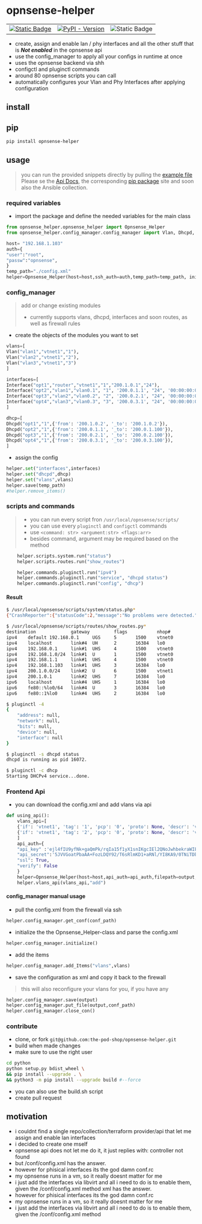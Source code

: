 # opnsense-helper
<table>
    <tr>
       <td>
            <a href="https://pypi.org/project/opnsense-helper/">
<img alt="Static Badge" src="https://img.shields.io/badge/Api%20Docs-%F0%9F%93%96%20-grey?style=for-the-badge&color=lightblue">        </td>
        <td>
            <a href="https://ji-podhead.github.io/opnsense-helper/.docs/_build/html/index.html"> 
            <img alt="PyPI - Version" src="https://img.shields.io/pypi/v/opnsense-helper?style=for-the-badge&link=https%3A%2F%2Fpypi.org%2Fproject%2Fopnsense-helper%2F">
            </a>
        </td>
        <td>
        <img alt="Static Badge" src="https://img.shields.io/badge/Ansible%20Collection-%F0%9F%9A%A7-darkgrey?style=for-the-badge&color=red">
        </td>
    </tr>
</table>
                
- create, assign and enable lan / phy interfaces and all the other stuff that is ***Not enabled*** in the opnsense api
- use the config_manager to apply all your configs in runtime at once
- uses the opnsense backend via shh 
- configctl and pluginctl commands
- around 80 opnsense scripts you can call
- automatically configures your Vlan and Phy Interfaces after applying configuration


## install 
## pip
```bash
pip install opnsense-helper
```
## usage
> you can run the provided snippets directly by pulling the [example file](https://github.com/the-pod-shop/opnsense-helper/blob/main/python/examples/add_vlans.py)
> Please se the [Api Docs](https://ji-podhead.github.io/opnsense-helper/.docs/_build/html/index.html), the corresponding [pip package](https://pypi.org/project/opnsense-helper/) site and soon also the Ansible collection. 

### required variables
* import the package and define the needed variables for the main class

```python
from opnsense_helper.opnsense_helper import Opnsense_Helper
from opnsense_helper.config_manager.config_manager import Vlan, Dhcpd, Interface

host= "192.168.1.103"
auth={
"user":"root",
"passw":"opnsense",
}
temp_path="./config.xml"
helper=Opnsense_Helper(host=host,ssh_auth=auth,temp_path=temp_path, init=True)
```
### config_manager
> add  or change existing modules
> - currently supports vlans, dhcpd, interfaces and soon routes, as well as firewall rules
- create the objects of the modules you want to set
```python
vlans=[
Vlan("vlan1","vtnet1","1"),
Vlan("vlan2","vtnet1","2"),
Vlan("vlan3","vtnet1","3")
]

interfaces=[
Interface("opt1","router","vtnet1","1","200.1.0.1","24"),
Interface("opt2","vlan1","vlan0.1", "1", '200.0.1.1', "24", '00:00:00:01:00:01'),
Interface("opt3","vlan2","vlan0.2", "2", '200.0.2.1', "24", '00:00:00:01:00:02'),
Interface("opt4","vlan3","vlan0.3", "3", '200.0.3.1', "24", '00:00:00:01:00:03'),
]

dhcp=[
Dhcpd("opt1","1",{'from': '200.1.0.2', '_to': '200.1.0.2'}),
Dhcpd("opt2","1",{'from': '200.0.1.1', '_to': '200.0.1.100'}),
Dhcpd("opt3","1",{'from': '200.0.2.1', '_to': '200.0.2.100'}),
Dhcpd("opt4","1",{'from': '200.0.3.1', '_to': '200.0.3.100'}),
]
```
- assign the config
```python
helper.set("interfaces",interfaces)
helper.set("dhcpd",dhcp)
helper.set("vlans",vlans)
helper.save(temp_path)
#helper.remove_items()
```
### scripts and commands
> - you can run every script fron `/usr/local/opnsense/scripts/`
> - you can use every `pluginctl` and `configctl` commands
> - use `<command: str> <argument:str> <flags:arr>`
> - besides command, argument may be required based on the method

```python
    helper.scripts.system.run("status")
    helper.scripts.routes.run("show_routes")

    helper.commands.pluginctl.run("ipv4")
    helper.commands.pluginctl.run("service", "dhcpd status")
    helper.commands.pluginctl.run("config", "dhcp")
```
#### Result
```bash
$ /usr/local/opnsense/scripts/system/status.php*  
{"CrashReporter":{"statusCode":2,"message":"No problems were detected.","logLocation":"\/crash_reporter.php","timestamp":"0"},"Firewall":{"statusCode":-1,"message":"There were error(s) loading the rules: \/tmp\/rules.debug:25: syntax error - The line in question reads [25]: set loginterface \n","logLocation":"\/ui\/diagnostics\/log\/core\/firewall","timestamp":1731025409}}

$ /usr/local/opnsense/scripts/routes/show_routes.py*  
destination             gateway         flags           nhop#           mtu             netif           expire
ipv4    default 192.168.0.1     UGS     5       1500    vtnet0
ipv4    localhost       link#4  UH      2       16384   lo0
ipv4    192.168.0.1     link#1  UHS     4       1500    vtnet0
ipv4    192.168.1.0/24  link#1  U       1       1500    vtnet0
ipv4    192.168.1.1     link#1  UHS     4       1500    vtnet0
ipv4    192.168.1.103   link#1  UHS     3       16384   lo0
ipv4    200.1.0.0/24    link#2  U       6       1500    vtnet1
ipv4    200.1.0.1       link#2  UHS     7       16384   lo0
ipv6    localhost       link#4  UHS     1       16384   lo0
ipv6    fe80::%lo0/64   link#4  U       3       16384   lo0
ipv6    fe80::1%lo0     link#4  UHS     2       16384   lo0

$ pluginctl -4  
{
    "address": null,
    "network": null,
    "bits": null,
    "device": null,
    "interface": null
}

$ pluginctl -s dhcpd status 
dhcpd is running as pid 16072.

$ pluginctl -c dhcp 
Starting DHCPv4 service...done.
```


### Frontend Api
- you can download the config.xml and add vlans via api
```python 
def using_api():
    vlans_api=[
    {'if': 'vtnet1', 'tag': '1', 'pcp': '0', 'proto': None, 'descr': 'vlan1', 'vlanif': 'vlan0.1'},
    {'if': 'vtnet1', 'tag': '2', 'pcp': '0', 'proto': None, 'descr': 'vlan2', 'vlanif': 'vlan0.2'}
    ]
    api_auth={
    "api_key" :'ejl4fIU9yfNk+gaQmPk/rqIa15f1yX1snIKgcIEl2QNoJwhbekraWIE0ANRYceh9hey5IFGzlf3da4yJ',
    "api_secret":'5JVVGoatPbaAA+FozLDQY92/T6sRlmKD1+aRNl/YI8KA9/0TNiTDboLveqvd9FU8wFeDo3D3DY5wrUtF',
    "ssl": True,
    "verify": False
    }    
    helper=Opnsense_Helper(host=host,api_auth=api_auth,filepath=output, verbose=False)
    helper.vlans_api(vlans_api,"add")
```



#### config_manager manual usage

* pull the config.xml from the firewall via ssh

```python
helper.config_manager.get_conf(conf_path)
```

* initialize the the Opnsense_Helper-class and parse the config.xml
```python
helper.config_manager.initialize()
```
- add the items
```python
helper.config_manager.add_Items("vlans",vlans)
```

* save the configuration as xml and copy it back to the firewall
> this will also reconfigure your vlans for you, if you have any 
```python
helper.config_manager.save(output)
helper.config_manager.put_file(output,conf_path)
helper.config_manager.close_con()   
```


### contribute
- clone, or fork `git@github.com:the-pod-shop/opnsense-helper.git`
- build when made changes
- make sure to use the right user
```bash
cd python
python setup.py bdist_wheel \
&& pip install --upgrade . \
&& python3 -m pip install --upgrade build #--force 
```
- you can also use the build.sh script
- create pull request

## motivation
- i couldnt find a single repo/collection/terraform provider/api that let me assign and enable lan interfaces
- i decided to create one mself
- opnsense api does not let me do it, it just replies with: controller not found
- but /conf/config.xml has the answer.
- however for phisical interfaces its the god damn conf.rc
- my opnsense runs in a vm, so it really doesnt matter for me
- i just add the interfaces via libvirt and all i need to do is to enable them, given the /conf/config.xml method
xml has the answer.
- however for phisical interfaces its the god damn conf.rc
- my opnsense runs in a vm, so it really doesnt matter for me
- i just add the interfaces via libvirt and all i need to do is to enable them, given the /conf/config.xml method
